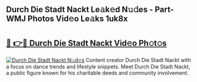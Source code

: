 ## Durch Die Stadt Nackt Le𝚊k𝚎d N𝚞𝚍es - Part-WMJ Photos Vid𝚎o Le𝚊ks 1uk8x

# <h2><a href="http://fba5n93.evod.top/?m=Durch+Die+Stadt+Nackt">🔗 👉🔴 Durch Die Stadt Nackt Vid𝚎o Ph𝚘t𝚘s</a></h2>

[![Durch Die Stadt Nackt N𝚞d𝚎s](https://i.imgur.com/8V9OHl7.gif)](http://fba5n93.evod.top/?m=Durch+Die+Stadt+Nackt)
Content creator Durch Die Stadt Nackt with a focus on dance trends and lifestyle snippets. Meet Durch Die Stadt Nackt, a public figure known for his charitable deeds and community involvement. 
